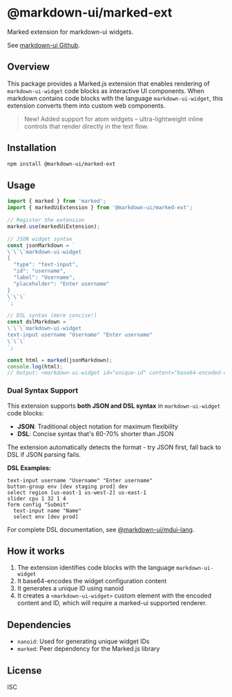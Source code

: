 # @markdown-ui/marked-ext

Marked extension for markdown-ui widgets.

See [markdown-ui Github](https://github.com/BlueprintDesignLab/markdown-ui/).

## Overview

This package provides a Marked.js extension that enables rendering of `markdown-ui-widget` code blocks as interactive UI components. When markdown contains code blocks with the language `markdown-ui-widget`, this extension converts them into custom web components.

> New! Added support for atom widgets – ultra-lightweight inline controls that render directly in the text flow.

## Installation

```bash
npm install @markdown-ui/marked-ext
```

## Usage

```typescript
import { marked } from 'marked';
import { markedUiExtension } from '@markdown-ui/marked-ext';

// Register the extension
marked.use(markedUiExtension);

// JSON widget syntax
const jsonMarkdown = `
\`\`\`markdown-ui-widget
{
  "type": "text-input",
  "id": "username", 
  "label": "Username",
  "placeholder": "Enter username"
}
\`\`\`
`;

// DSL syntax (more concise!)
const dslMarkdown = `
\`\`\`markdown-ui-widget
text-input username "Username" "Enter username"
\`\`\`
`;

const html = marked(jsonMarkdown);
console.log(html);
// Output: <markdown-ui-widget id="unique-id" content="base64-encoded-content"></markdown-ui-widget>
```

### Dual Syntax Support

This extension supports **both JSON and DSL syntax** in `markdown-ui-widget` code blocks:

- **JSON**: Traditional object notation for maximum flexibility
- **DSL**: Concise syntax that's 60-70% shorter than JSON

The extension automatically detects the format - try JSON first, fall back to DSL if JSON parsing fails.

**DSL Examples:**
```
text-input username "Username" "Enter username"
button-group env [dev staging prod] dev
select region [us-east-1 us-west-2] us-east-1
slider cpu 1 32 1 4
form config "Submit"
  text-input name "Name"
  select env [dev prod]
```

For complete DSL documentation, see [@markdown-ui/mdui-lang](https://www.npmjs.com/package/@markdown-ui/mdui-lang).

## How it works

1. The extension identifies code blocks with the language `markdown-ui-widget`
2. It base64-encodes the widget configuration content
3. It generates a unique ID using nanoid
4. It creates a `<markdown-ui-widget>` custom element with the encoded content and ID, which will require a marked-ui supported renderer.

## Dependencies

- `nanoid`: Used for generating unique widget IDs
- `marked`: Peer dependency for the Marked.js library

## License

ISC